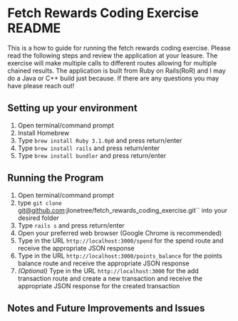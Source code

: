 # Fetch Rewards Coding Exercise README

This is a how to guide for running the fetch rewards coding exercise. Please read the following steps and review the application at your leasure. The exercise will make multiple calls to different routes allowing for multiple chained results. The application is built from Ruby on Rails(RoR) and I may do a Java or C++ build just because. If there are any questions you may have please reach out!

## Setting up your environment

1. Open terminal/command prompt
2. Install Homebrew
3. Type `brew install Ruby 3.1.0p0` and press return/enter
4. Type `brew install rails` and press return/enter
5. Type `brew install bundler` and press return/enter

## Running the Program

1.  Open terminal/command prompt
2.  type `git clone `git@github.com:jlonetree/fetch_rewards_coding_exercise.git`` into your desired folder
3.  Type `rails s` and press return/enter
4.  Open your preferred web browser (Google Chrome is recommended)
5.  Type in the URL `http://localhost:3000/spend` for the spend route and receive the appropriate JSON response
6.  Type in the URL `http://localhost:3000/points_balance` for the points balance route and receive the appropriate JSON response
7.  _(Optional)_ Type in the URL `http://localhost:3000` for the add transaction route and create a new transaction and receive the appropriate JSON response for the created transaction

## Notes and Future Improvements and Issues
